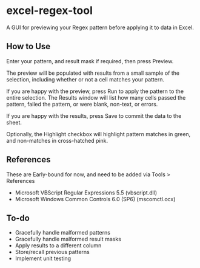 # excel-regex-tool
A GUI for previewing your Regex pattern before applying it to data in Excel.

## How to Use

Enter your pattern, and result mask if required, then press Preview.

The preview will be populated with results from a small sample of the selection, including whether or not a cell matches your pattern. 

If you are happy with the preview, press Run to apply the pattern to the entire selection. The Results window will list how many cells passed the pattern, failed the pattern, or were blank, non-text, or errors.

If you are happy with the results, press Save to commit the data to the sheet.

Optionally, the Highlight checkbox will highlight pattern matches in green, and non-matches in cross-hatched pink.

## References
These are Early-bound for now, and need to be added via Tools > References

* Microsoft VBScript Regular Expressions 5.5 (vbscript.dll)
* Microsoft Windows Common Controls 6.0 (SP6) (mscomctl.ocx)

## To-do
* Gracefully handle malformed patterns
* Gracefully handle malformed result masks
* Apply results to a different column
* Store/recall previous patterns
* Implement unit testing